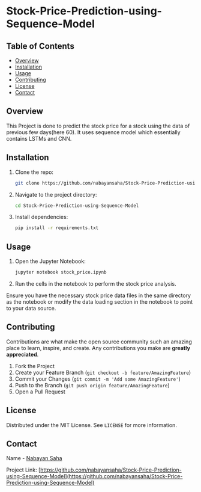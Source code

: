 # Stock-Price-Prediction-using-Sequence-Model
## Table of Contents

- [Overview](#overview)
- [Installation](#installation)
- [Usage](#usage)
- [Contributing](#contributing)
- [License](#license)
- [Contact](#contact)

## Overview

This Project is done to predict the stock price for a stock using the data of previous few days(here 60). It uses sequence model which essentially contains LSTMs and CNN.

## Installation

1. Clone the repo:
    ```sh
    git clone https://github.com/nabayansaha/Stock-Price-Prediction-using-Sequence-Model.git
    ```
2. Navigate to the project directory:
    ```sh
    cd Stock-Price-Prediction-using-Sequence-Model
    ```
3. Install dependencies:
    ```sh
    pip install -r requirements.txt
    ```

## Usage

1. Open the Jupyter Notebook:
    ```sh
    jupyter notebook stock_price.ipynb
    ```
2. Run the cells in the notebook to perform the stock price analysis.

Ensure you have the necessary stock price data files in the same directory as the notebook or modify the data loading section in the notebook to point to your data source.

## Contributing

Contributions are what make the open source community such an amazing place to learn, inspire, and create. Any contributions you make are **greatly appreciated**.

1. Fork the Project
2. Create your Feature Branch (`git checkout -b feature/AmazingFeature`)
3. Commit your Changes (`git commit -m 'Add some AmazingFeature'`)
4. Push to the Branch (`git push origin feature/AmazingFeature`)
5. Open a Pull Request

## License

Distributed under the MIT License. See `LICENSE` for more information.

## Contact
Name - [Nabayan Saha](https://www.linkedin.com/in/nabayan-saha-403525261/)

Project Link: [https://github.com/nabayansaha/Stock-Price-Prediction-using-Sequence-Model](https://github.com/nabayansaha/Stock-Price-Prediction-using-Sequence-Model)
